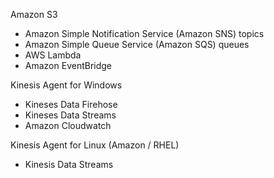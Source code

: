 Amazon S3

* Amazon Simple Notification Service (Amazon SNS) topics
* Amazon Simple Queue Service (Amazon SQS) queues
* AWS Lambda
* Amazon EventBridge

Kinesis Agent for Windows

* Kineses Data Firehose
* Kineses Data Streams
* Amazon Cloudwatch

Kinesis Agent for Linux (Amazon / RHEL)

* Kinesis Data Streams

